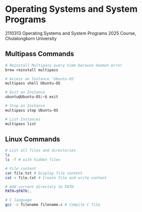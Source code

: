 # Operating Systems and System Programs
 2110313 Operating Systems and System Programs 2025 Course, Chulalongkorn University

## Multipass Commands

```bash
# Reinstall Multipass every time because daemon error
brew reinstall multipass

# Access an Instance 'Ubuntu-OS'
multipass shell Ubuntu-OS

# Exit an Instance
ubuntu@Ubuntu-OS:~$ exit

# Stop an Instance
multipass stop Ubuntu-OS

# List Instances
multipass list
```

## Linux Commands

```bash
# List all files and directories
ls
ls -f # with hidden files

# File content
cat file.txt # Display file content
cat > file.txt # Create file and write content

# Add current directory to PATH
PATH=$PATH:.

# C language
gcc -o filename filename.c # Compile C file
```
